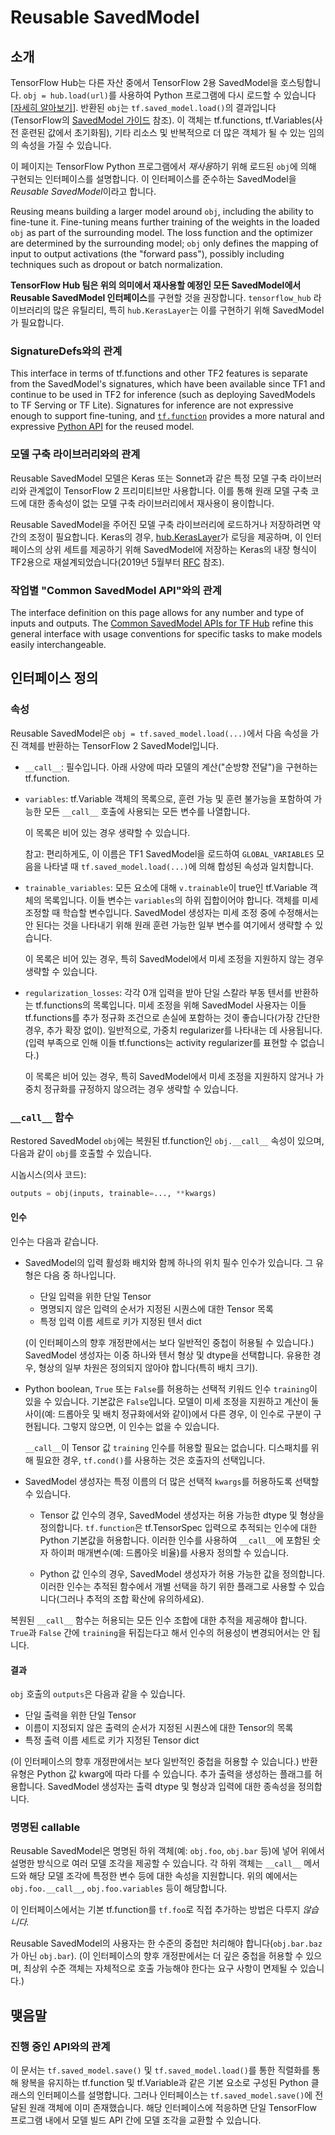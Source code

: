 <!--* freshness: { owner: 'kempy' reviewed: '2021-03-09' } *-->

# Reusable SavedModel

## 소개

TensorFlow Hub는 다른 자산 중에서 TensorFlow 2용 SavedModel을 호스팅합니다. `obj = hub.load(url)`를 사용하여 Python 프로그램에 다시 로드할 수 있습니다[[자세히 알아보기](tf2_saved_model)]. 반환된 `obj`는 `tf.saved_model.load()`의 결과입니다(TensorFlow의 [SavedModel 가이드](https://www.tensorflow.org/guide/saved_model) 참조). 이 객체는 tf.functions, tf.Variables(사전 훈련된 값에서 초기화됨), 기타 리소스 및 반복적으로 더 많은 객체가 될 수 있는 임의의 속성을 가질 수 있습니다.

이 페이지는 TensorFlow Python 프로그램에서 *재사용*하기 위해 로드된 `obj`에 의해 구현되는 인터페이스를 설명합니다. 이 인터페이스를 준수하는 SavedModel을 *Reusable SavedModel*이라고 합니다.

Reusing means building a larger model around `obj`, including the ability to fine-tune it. Fine-tuning means further training of the weights in the loaded `obj` as part of the surrounding model. The loss function and the optimizer are determined by the surrounding model; `obj` only defines the mapping of input to output activations (the "forward pass"), possibly including techniques such as dropout or batch normalization.

**TensorFlow Hub 팀은 위의 의미에서 재사용할 예정인 모든 SavedModel에서 Reusable SavedModel 인터페이스**를 구현할 것을 권장합니다. `tensorflow_hub` 라이브러리의 많은 유틸리티, 특히 `hub.KerasLayer`는 이를 구현하기 위해 SavedModel가 필요합니다.

### SignatureDefs와의 관계

This interface in terms of tf.functions and other TF2 features is separate from the SavedModel's signatures, which have been available since TF1 and continue to be used in TF2 for inference (such as deploying SavedModels to TF Serving or TF Lite). Signatures for inference are not expressive enough to support fine-tuning, and [`tf.function`](https://www.tensorflow.org/api_docs/python/tf/function) provides a more natural and expressive [Python API](https://www.tensorflow.org/tutorials/customization/performance) for the reused model.

### 모델 구축 라이브러리와의 관계

Reusable SavedModel 모델은 Keras 또는 Sonnet과 같은 특정 모델 구축 라이브러리와 관계없이 TensorFlow 2 프리미티브만 사용합니다. 이를 통해 원래 모델 구축 코드에 대한 종속성이 없는 모델 구축 라이브러리에서 재사용이 용이합니다.

Reusable SavedModel을 주어진 모델 구축 라이브러리에 로드하거나 저장하려면 약간의 조정이 필요합니다. Keras의 경우, [hub.KerasLayer](https://www.tensorflow.org/hub/api_docs/python/hub/KerasLayer)가 로딩을 제공하며, 이 인터페이스의 상위 세트를 제공하기 위해 SavedModel에 저장하는 Keras의 내장 형식이 TF2용으로 재설계되었습니다(2019년 5월부터 [RFC](https://github.com/tensorflow/community/blob/master/rfcs/20190509-keras-saved-model.md) 참조).

### 작업별 "Common SavedModel API"와의 관계

The interface definition on this page allows for any number and type of inputs and outputs. The [Common SavedModel APIs for TF Hub](common_saved_model_apis/index.md) refine this general interface with usage conventions for specific tasks to make models easily interchangeable.

## 인터페이스 정의

### 속성

Reusable SavedModel은 `obj = tf.saved_model.load(...)`에서 다음 속성을 가진 객체를 반환하는 TensorFlow 2 SavedModel입니다.

- `__call__`: 필수입니다. 아래 사양에 따라 모델의 계산("순방향 전달")을 구현하는 tf.function.

- `variables`: tf.Variable 객체의 목록으로, 훈련 가능 및 훈련 불가능을 포함하여 가능한 모든 `__call__` 호출에 사용되는 모든 변수를 나열합니다.

    이 목록은 비어 있는 경우 생략할 수 있습니다.

    참고: 편리하게도, 이 이름은 TF1 SavedModel을 로드하여 `GLOBAL_VARIABLES` 모음을 나타낼 때 `tf.saved_model.load(...)`에 의해 합성된 속성과 일치합니다.

- `trainable_variables`: 모든 요소에 대해 `v.trainable`이 true인 tf.Variable 객체의 목록입니다. 이들 변수는 `variables`의 하위 집합이어야 합니다. 객체를 미세 조정할 때 학습할 변수입니다. SavedModel 생성자는 미세 조정 중에 수정해서는 안 된다는 것을 나타내기 위해 원래 훈련 가능한 일부 변수를 여기에서 생략할 수 있습니다.

    이 목록은 비어 있는 경우, 특히 SavedModel에서 미세 조정을 지원하지 않는 경우 생략할 수 있습니다.

- `regularization_losses`: 각각 0개 입력을 받아 단일 스칼라 부동 텐서를 반환하는 tf.functions의 목록입니다. 미세 조정을 위해 SavedModel 사용자는 이들 tf.functions를 추가 정규화 조건으로 손실에 포함하는 것이 좋습니다(가장 간단한 경우, 추가 확장 없이). 일반적으로, 가중치 regularizer를 나타내는 데 사용됩니다. (입력 부족으로 인해 이들 tf.functions는 activity regularizer를 표현할 수 없습니다.)

    이 목록은 비어 있는 경우, 특히 SavedModel에서 미세 조정을 지원하지 않거나 가중치 정규화를 규정하지 않으려는 경우 생략할 수 있습니다.

### `__call__` 함수

Restored SavedModel `obj`에는 복원된 tf.function인 `obj.__call__` 속성이 있으며, 다음과 같이 `obj`를 호출할 수 있습니다.

시놉시스(의사 코드):

```python
outputs = obj(inputs, trainable=..., **kwargs)
```

#### 인수

인수는 다음과 같습니다.

- SavedModel의 입력 활성화 배치와 함께 하나의 위치 필수 인수가 있습니다. 그 유형은 다음 중 하나입니다.

    - 단일 입력을 위한 단일 Tensor
    - 명명되지 않은 입력의 순서가 지정된 시퀀스에 대한 Tensor 목록
    - 특정 입력 이름 세트로 키가 지정된 텐서 dict

    (이 인터페이스의 향후 개정판에서는 보다 일반적인 중첩이 허용될 수 있습니다.) SavedModel 생성자는 이중 하나와 텐서 형상 및 dtype을 선택합니다. 유용한 경우, 형상의 일부 차원은 정의되지 않아야 합니다(특히 배치 크기).

- Python boolean, `True` 또는 `False`를 허용하는 선택적 키워드 인수 `training`이 있을 수 있습니다. 기본값은 `False`입니다. 모델이 미세 조정을 지원하고 계산이 둘 사이(예: 드롭아웃 및 배치 정규화에서와 같이)에서 다른 경우, 이 인수로 구분이 구현됩니다. 그렇지 않으면, 이 인수는 없을 수 있습니다.

    `__call__`이 Tensor 값 `training` 인수를 허용할 필요는 없습니다. 디스패치를 위해 필요한 경우, `tf.cond()`를 사용하는 것은 호출자의 선택입니다.

- SavedModel 생성자는 특정 이름의 더 많은 선택적 `kwargs`를 허용하도록 선택할 수 있습니다.

    - Tensor 값 인수의 경우, SavedModel 생성자는 허용 가능한 dtype 및 형상을 정의합니다. `tf.function`은 tf.TensorSpec 입력으로 추적되는 인수에 대한 Python 기본값을 허용합니다. 이러한 인수를 사용하여 `__call__`에 포함된 숫자 하이퍼 매개변수(예: 드롭아웃 비율)를 사용자 정의할 수 있습니다.

    - Python 값 인수의 경우, SavedModel 생성자가 허용 가능한 값을 정의합니다. 이러한 인수는 추적된 함수에서 개별 선택을 하기 위한 플래그로 사용할 수 있습니다(그러나 추적의 조합 확산에 유의하세요).

복원된 `__call__` 함수는 허용되는 모든 인수 조합에 대한 추적을 제공해야 합니다. `True`과 `False` 간에 `training`을 뒤집는다고 해서 인수의 허용성이 변경되어서는 안 됩니다.

#### 결과

`obj` 호출의 `outputs`은 다음과 같을 수 있습니다.

- 단일 출력을 위한 단일 Tensor
- 이름이 지정되지 않은 출력의 순서가 지정된 시퀀스에 대한 Tensor의 목록
- 특정 출력 이름 세트로 키가 지정된 Tensor dict

(이 인터페이스의 향후 개정판에서는 보다 일반적인 중첩을 허용할 수 있습니다.) 반환 유형은 Python 값 kwarg에 따라 다를 수 있습니다. 추가 출력을 생성하는 플래그를 허용합니다. SavedModel 생성자는 출력 dtype 및 형상과 입력에 대한 종속성을 정의합니다.

### 명명된 callable

Reusable SavedModel은 명명된 하위 객체(예: `obj.foo`, `obj.bar` 등)에 넣어 위에서 설명한 방식으로 여러 모델 조각을 제공할 수 있습니다. 각 하위 객체는 `__call__` 메서드와 해당 모델 조각에 특정한 변수 등에 대한 속성을 지원합니다. 위의 예에서는 `obj.foo.__call__`, `obj.foo.variables` 등이 해당합니다.

이 인터페이스에서는 기본 tf.function를 `tf.foo`로 직접 추가하는 방법은 다루지 *않습니다.*

Reusable SavedModel의 사용자는 한 수준의 중첩만 처리해야 합니다(`obj.bar.baz`가 아닌 `obj.bar`). (이 인터페이스의 향후 개정판에서는 더 깊은 중첩을 허용할 수 있으며, 최상위 수준 객체는 자체적으로 호출 가능해야 한다는 요구 사항이 면제될 수 있습니다.)

## 맺음말

### 진행 중인 API와의 관계

이 문서는 `tf.saved_model.save()` 및 `tf.saved_model.load()`를 통한 직렬화를 통해 왕복을 유지하는 tf.function 및 tf.Variable과 같은 기본 요소로 구성된 Python 클래스의 인터페이스를 설명합니다. 그러나 인터페이스는 `tf.saved_model.save()`에 전달된 원래 객체에 이미 존재했습니다. 해당 인터페이스에 적응하면 단일 TensorFlow 프로그램 내에서 모델 빌드 API 간에 모델 조각을 교환할 수 있습니다.

